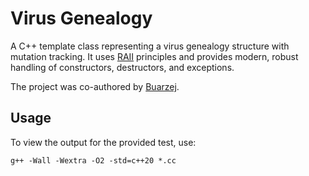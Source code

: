 # Virus Genealogy

A C++ template class representing a virus genealogy structure with mutation tracking. It uses [RAII](https://en.wikipedia.org/wiki/Resource_acquisition_is_initialization) principles and provides modern, robust handling of constructors, destructors, and exceptions.

The project was co-authored by [Buarzej](https://github.com/Buarzej).

## Usage

To view the output for the provided test, use:
```
g++ -Wall -Wextra -O2 -std=c++20 *.cc
```
